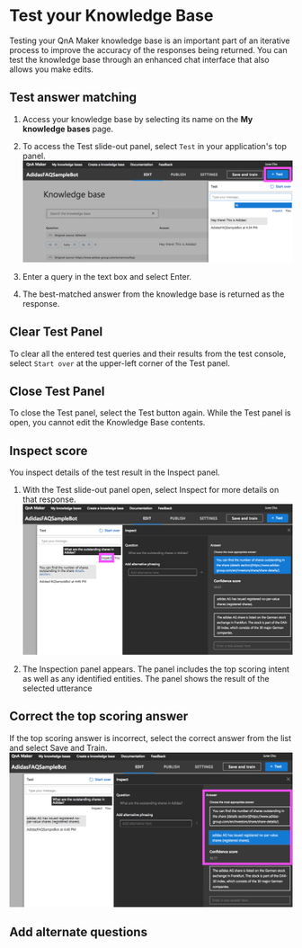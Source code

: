 # Test your Knowledge Base
Testing your QnA Maker knowledge base is an important part of an iterative process to improve the accuracy of the responses being returned. You can test the knowledge base through an enhanced chat interface that also allows you make edits.

## Test answer matching
1. Access your knowledge base by selecting its name on the **My knowledge bases** page.
2. To access the Test slide-out panel, select ```Test``` in your application's top panel.
![test1](https://github.com/jCho23/BotWorkshop/blob/master/Resouces/Images/test1.png)

3. Enter a query in the text box and select Enter.
4. The best-matched answer from the knowledge base is returned as the response.

## Clear Test Panel
To clear all the entered test queries and their results from the test console, select ```Start over``` at the upper-left corner of the Test panel.

## Close Test Panel
To close the Test panel, select the Test button again. While the Test panel is open, you cannot edit the Knowledge Base contents.

## Inspect score
You inspect details of the test result in the Inspect panel.
1. With the Test slide-out panel open, select Inspect for more details on that response.
![test2](https://github.com/jCho23/BotWorkshop/blob/master/Resouces/Images/test2.png)

2. The Inspection panel appears. The panel includes the top scoring intent as well as any identified entities. The panel shows the result of the selected utterance

## Correct the top scoring answer
If the top scoring answer is incorrect, select the correct answer from the list and select Save and Train.
![test3](https://github.com/jCho23/BotWorkshop/blob/master/Resouces/Images/test3.png)

## Add alternate questions

